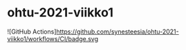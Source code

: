 # ohtu-2021-viikko1

![GitHub Actions]https://github.com/synesteesia/ohtu-2021-viikko1/workflows/CI/badge.svg
